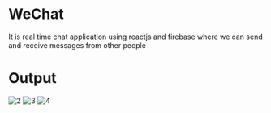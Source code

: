 # WeChat
It is real time chat application using reactjs and firebase where we can send and receive messages from other people
# Output
![2](https://github.com/yash-452/WeChat/assets/109366887/db633709-48f5-476b-9f14-286b0e98c2f5)
![3](https://github.com/yash-452/WeChat/assets/109366887/1e1f7b68-1324-4e90-9003-027bf9ff179d)
![4](https://github.com/yash-452/WeChat/assets/109366887/5b03983d-2ed0-44bd-a253-79eb3bdef0fe)
